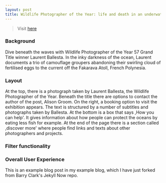 ```yaml
---
layout: post
title: Wildlife Photographer of the Year: life and death in an underwater world
---
```


> Visit [here](https://www.nhm.ac.uk/discover/wildlife-photographer-of-the-year-life-and-death-underwater.html)

### Background
Dive beneath the waves with Wildlife Photographer of the Year 57 Grand Title winner Laurent Ballesta. In the inky darkness of the ocean, Laurent documents a trio of camouflage groupers abandoning their swirling cloud of fertilised eggs to the current off the Fakarava Atoll, French Polynesia.

### Layout
At the top, there is a photograph taken by Laurent Ballesta, the Wildlife Photographer of the Year. Beneath the title there are options to contact the author of the post, Alison Groom. On the right, a booking option to visit the exhibition appears. The text is structured by a number of subtitles and photographs taken by Ballesta. At the bottom is a box that says ,How you can help'. It gives information about how people can protect the oceans by eating less fish for example. At the end of the page there is a section called ,discover more' where people find links and texts about other photographers and projects.

### Filter functionality

### Overall User Experience



This is an example blog post in my example blog, which I have just forked from Barry Clark's Jekyll Now repo.
